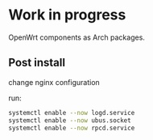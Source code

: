 # Work in progress

OpenWrt components as Arch packages.

## Post install
change nginx configuration

run:
```sh
systemctl enable --now logd.service
systemctl enable --now ubus.socket
systemctl enable --now rpcd.service
```
